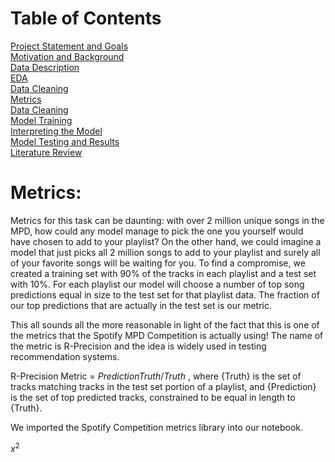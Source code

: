 # Table of Contents
[Project Statement and Goals](https://john-daciuk.github.io/spotify/project-statement-and-goals.html) <br>
[Motivation and Background](https://john-daciuk.github.io/spotify/motivation-and-background.html) <br>
[Data Description](https://john-daciuk.github.io/spotify/data-description.html) <br>
[EDA](https://john-daciuk.github.io/spotify/eda.html) <br>
[Data Cleaning](https://john-daciuk.github.io/spotify/data-cleaning.html) <br>
[Metrics](https://john-daciuk.github.io/spotify/metrics.html) <br>
[Data Cleaning](https://john-daciuk.github.io/spotify/data-cleaning.html) <br>
[Model Training](https://john-daciuk.github.io/spotify/model-training.html) <br>
[Interpreting the Model](https://john-daciuk.github.io/spotify/interpreting-the-model.html) <br>
[Model Testing and Results](https://john-daciuk.github.io/spotify/model-testing-and-results.html) <br>
[Literature Review](https://john-daciuk.github.io/spotify/literature-review.html) <br>

# Metrics:

Metrics for this task can be daunting:  with over 2 million unique songs in the MPD, how could any model manage to pick the one you yourself would have chosen to add to your playlist?  On the other hand, we could imagine a model that just picks all 2 million songs to add to your playlist and surely all of your favorite songs will be waiting for you.  To find a compromise, we created a training set with 90% of the tracks in each playlist and a test set with 10%.  For each playlist our model will choose a number of top song predictions equal in size to the test set for that playlist data.  The fraction of our top predictions that are actually in the test set is our metric.

This all sounds all the more reasonable in light of the fact that this is one of the metrics that the Spotify MPD Competition is actually using!  The name of the metric is R-Precision and the idea is widely used in testing recommendation systems.  

R-Precision Metric =  ${Prediction}  {Truth}   /  {Truth}$ , where {Truth} is the set of tracks matching tracks in the test set portion of a playlist, and {Prediction} is the set of top predicted tracks, constrained to be equal in length to {Truth}.

We imported the Spotify Competition metrics library into our notebook.

$x^2$
